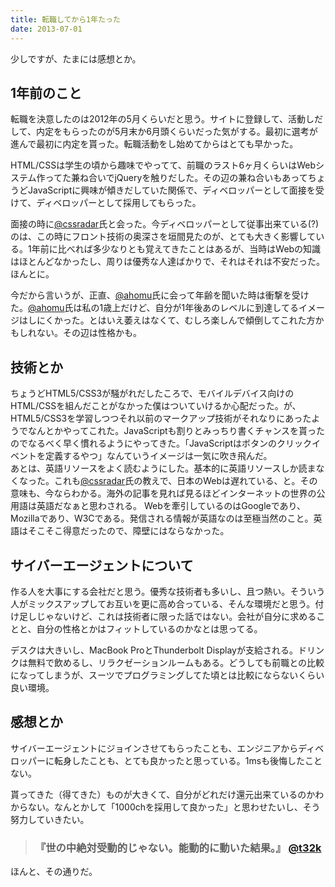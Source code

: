 ```yaml
---
title: 転職してから1年たった
date: 2013-07-01
---
```


少しですが、たまには感想とか。

## 1年前のこと

転職を決意したのは2012年の5月くらいだと思う。サイトに登録して、活動しだして、内定をもらったのが5月末か6月頭くらいだった気がする。最初に選考が進んで最初に内定を貰った。転職活動をし始めてからはとても早かった。

HTML/CSSは学生の頃から趣味でやってて、前職のラスト6ヶ月くらいはWebシステム作ってた兼ね合いでjQueryを触りだした。その辺の兼ね合いもあってちょうどJavaScriptに興味が傾きだしていた関係で、ディベロッパーとして面接を受けて、ディベロッパーとして採用してもらった。

面接の時に[@cssradar](http://twitter.com/cssradar)氏と会った。今ディベロッパーとして従事出来ている(?)のは、この時にフロント技術の奥深さを垣間見たのが、とても大きく影響している。1年前に比べれば多少なりとも覚えてきたことはあるが、当時はWebの知識はほとんどなかったし、周りは優秀な人達ばかりで、それはそれは不安だった。ほんとに。  

今だから言いうが、正直、[@ahomu](https://twitter.com/ahomu)氏に会って年齢を聞いた時は衝撃を受けた。[@ahomu](https://twitter.com/ahomu)氏は私の1歳上だけど、自分が1年後あのレベルに到達してるイメージはしにくかった。とはいえ萎えはなくて、むしろ楽しんで傾倒してこれた方かもしれない。その辺は性格かも。

## 技術とか

ちょうどHTML5/CSS3が騒がれだしたころで、モバイルデバイス向けのHTML/CSSを組んだことがなかった僕はついていけるか心配だった。が、HTML5/CSS3を学習しつつそれ以前のマークアップ技術がそれなりにあったようでなんとかやってこれた。JavaScriptも割りとみっちり書くチャンスを貰ったのでなるべく早く慣れるようにやってきた。「JavaScriptはボタンのクリックイベントを定義するやつ」なんていうイメージは一気に吹き飛んだ。
　  
あとは、英語リソースをよく読むようにした。基本的に英語リソースしか読まなくなった。これも[@cssradar](http://twitter.com/cssradar)氏の教えで、日本のWebは遅れている、と。その意味も、今ならわかる。海外の記事を見れば見るほどインターネットの世界の公用語は英語だなぁと思わされる。
Webを牽引しているのはGoogleであり、Mozillaであり、W3Cである。発信される情報が英語なのは至極当然のこと。英語はそこそこ得意だったので、障壁にはならなかった。

## サイバーエージェントについて

作る人を大事にする会社だと思う。優秀な技術者も多いし、且つ熱い。そういう人がミックスアップしてお互いを更に高め合っている、そんな環境だと思う。付け足しじゃないけど、これは技術者に限った話ではない。会社が自分に求めることと、自分の性格とかはフィットしているのかなとは思ってる。

デスクは大きいし、MacBook ProとThunderbolt Displayが支給される。ドリンクは無料で飲めるし、リラクゼーションルームもある。どうしても前職との比較になってしまうが、スーツでプログラミングしてた頃とは比較にならないくらい良い環境。

## 感想とか

サイバーエージェントにジョインさせてもらったことも、エンジニアからディベロッパーに転身したことも、とても良かったと思っている。1msも後悔したことない。

貰ってきた（得てきた）ものが大きくて、自分がどれだけ還元出来ているのかわからない。なんとかして「1000chを採用して良かった」と思わせたいし、そう努力していきたい。

> ### 『世の中絶対受動的じゃない。能動的に動いた結果。』 [@t32k](https://twitter.com/t32k)

ほんと、その通りだ。
